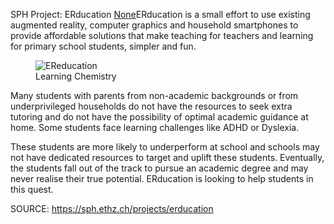 SPH Project: ERducation
[None](https://aris-space.ch/sage-cubesat/)ERducation is a small effort to use existing augmented reality, computer graphics and household smartphones to provide affordable solutions that make teaching for teachers and learning for primary school students, simpler and fun.

<figure><img alt="EReducation" src="https://sph.ethz.ch/uploads/images/DALL·E_2023_01_23_11.42.28___child_learning_chemistry_at_school_using_augmented_reality.jpeg"/><figcaption>Learning Chemistry</figcaption></figure>

Many students with parents from non-academic backgrounds or from underprivileged households do not have the resources to seek extra tutoring and do not have the possibility of optimal academic guidance at home. Some students face learning challenges like ADHD or Dyslexia.  

These students are more likely to underperform at school and schools may not have dedicated resources to target and uplift these students. Eventually, the students fall out of the track to pursue an academic degree and may never realise their true potential. ERducation is looking to help students in this quest.  

  


SOURCE: https://sph.ethz.ch/projects/erducation